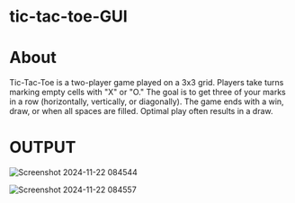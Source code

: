 # tic-tac-toe-GUI
# About
Tic-Tac-Toe is a two-player game played on a 3x3 grid. Players take turns marking empty cells with "X" or "O." The goal is to get three of your marks in a row (horizontally, vertically, or diagonally). The game ends with a win, draw, or when all spaces are filled. Optimal play often results in a draw.

# OUTPUT

![Screenshot 2024-11-22 084544](https://github.com/user-attachments/assets/ff501e14-b375-4c2b-a7d2-18e81451652c)

![Screenshot 2024-11-22 084557](https://github.com/user-attachments/assets/edafb7c2-e7ea-42eb-855d-72d5f119a246)

